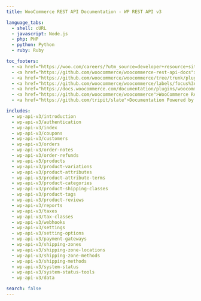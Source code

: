 ```yaml
---
title: WooCommerce REST API Documentation - WP REST API v3

language_tabs:
  - shell: cURL
  - javascript: Node.js
  - php: PHP
  - python: Python
  - ruby: Ruby

toc_footers:
  - <a href="https://woo.com/careers/?utm_source=developer+resource+sites&utm_medium=devdocs&utm_campaign=woo+careers&utm_content=core+rest+api+docs" target="_blank">We're hiring!</a>
  - <a href="https://github.com/woocommerce/woocommerce-rest-api-docs">Contributing to WC REST API Docs</a>
  - <a href="https://github.com/woocommerce/woocommerce/tree/trunk/plugins/woocommerce/includes/rest-api">REST API Source on GitHub</a>
  - <a href="https://github.com/woocommerce/woocommerce/labels/focus%3A%20rest%20api">REST API Issues</a>
  - <a href="https://docs.woocommerce.com/documentation/plugins/woocommerce/">WooCommerce Documentation</a>
  - <a href="https://github.com/woocommerce/woocommerce">WooCommerce Repository</a>
  - <a href="https://github.com/tripit/slate">Documentation Powered by Slate</a>

includes:
  - wp-api-v3/introduction
  - wp-api-v3/authentication
  - wp-api-v3/index
  - wp-api-v3/coupons
  - wp-api-v3/customers
  - wp-api-v3/orders
  - wp-api-v3/order-notes
  - wp-api-v3/order-refunds
  - wp-api-v3/products
  - wp-api-v3/product-variations
  - wp-api-v3/product-attributes
  - wp-api-v3/product-attribute-terms
  - wp-api-v3/product-categories
  - wp-api-v3/product-shipping-classes
  - wp-api-v3/product-tags
  - wp-api-v3/product-reviews
  - wp-api-v3/reports
  - wp-api-v3/taxes
  - wp-api-v3/tax-classes
  - wp-api-v3/webhooks
  - wp-api-v3/settings
  - wp-api-v3/setting-options
  - wp-api-v3/payment-gateways
  - wp-api-v3/shipping-zones
  - wp-api-v3/shipping-zone-locations
  - wp-api-v3/shipping-zone-methods
  - wp-api-v3/shipping-methods
  - wp-api-v3/system-status
  - wp-api-v3/system-status-tools
  - wp-api-v3/data

search: false
---
```

